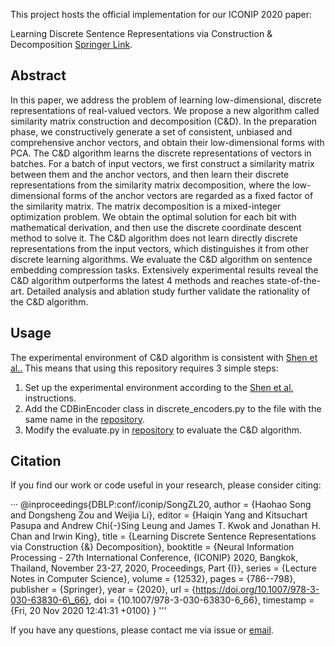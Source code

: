 This project hosts the official implementation for our ICONIP 2020 paper:

Learning Discrete Sentence Representations via Construction & Decomposition [Springer Link](https://link.springer.com/chapter/10.1007/978-3-030-63830-6_66).

## Abstract
In this paper, we address the problem of learning low-dimensional, discrete representations of real-valued vectors. We propose a new algorithm called similarity matrix construction and decomposition (C\&D). In the preparation phase, we constructively generate a set of consistent, unbiased and comprehensive anchor vectors, and obtain their low-dimensional forms with PCA. The C\&D algorithm learns the discrete representations of vectors in batches. For a batch of input vectors, we first construct a similarity matrix between them and the anchor vectors, and then learn their discrete representations from the similarity matrix decomposition, where the low-dimensional forms of the anchor vectors are regarded as a fixed factor of the similarity matrix. The matrix decomposition is a mixed-integer optimization problem. We obtain the optimal solution for each bit with mathematical derivation, and then use the discrete coordinate descent method to solve it. The C\&D algorithm does not learn directly discrete representations from the input vectors, which distinguishes it from other discrete learning algorithms. We evaluate the C\&D algorithm on sentence embedding compression tasks. Extensively experimental results reveal the C\&D algorithm outperforms the latest 4 methods and reaches state-of-the-art. Detailed analysis and ablation study further validate the rationality of the C\&D algorithm.

## Usage
The experimental environment of C&D algorithm is consistent with [Shen et al..](https://github.com/Linear95/BinarySentEmb) This means that using this repository requires 3 simple steps:
1. Set up the experimental environment according to the [Shen et al.](https://github.com/Linear95/BinarySentEmb) instructions.
1. Add the CDBinEncoder class in discrete_encoders.py to the file with the same name in the [repository](https://github.com/Linear95/BinarySentEmb).
1. Modify the evaluate.py in [repository](https://github.com/Linear95/BinarySentEmb) to evaluate the C&D algorithm.

## Citation
If you find our work or code useful in your research, please consider citing:

···
@inproceedings{DBLP:conf/iconip/SongZL20,
  author    = {Haohao Song and
               Dongsheng Zou and
               Weijia Li},
  editor    = {Haiqin Yang and
               Kitsuchart Pasupa and
               Andrew Chi{-}Sing Leung and
               James T. Kwok and
               Jonathan H. Chan and
               Irwin King},
  title     = {Learning Discrete Sentence Representations via Construction {\&}
               Decomposition},
  booktitle = {Neural Information Processing - 27th International Conference, {ICONIP}
               2020, Bangkok, Thailand, November 23-27, 2020, Proceedings, Part {I}},
  series    = {Lecture Notes in Computer Science},
  volume    = {12532},
  pages     = {786--798},
  publisher = {Springer},
  year      = {2020},
  url       = {https://doi.org/10.1007/978-3-030-63830-6\_66},
  doi       = {10.1007/978-3-030-63830-6\_66},
  timestamp = {Fri, 20 Nov 2020 12:41:31 +0100}
}
'''

If you have any questions, please contact me via issue or [email](songhaohao2018@cqu.edu.cn).


